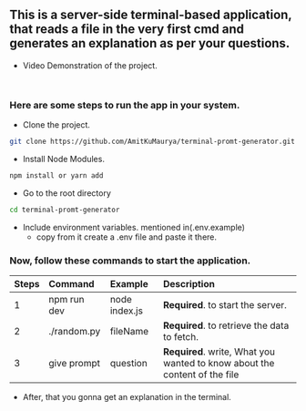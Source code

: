 ## This is a server-side terminal-based application, that reads a file in the very first cmd and generates an explanation as per your questions.

- Video Demonstration of the project.
```HTTP
  
 ```

### Here are some steps to run the app in your system.

* Clone the project.
```bash
git clone https://github.com/AmitKuMaurya/terminal-promt-generator.git
```

* Install Node Modules.
```bash
npm install or yarn add
```

* Go to the root directory
```bash
cd terminal-promt-generator
```

* Include environment variables. mentioned in(.env.example)
  * copy from it create a .env file and paste it there.

### Now, follow these commands to start the application.
|  Steps | Command           | Example       | Description                                                             |
| :------| :--------         | :-------      | :--------------------------------------                                 |
|    1   | npm run dev       | node index.js | **Required**. to start the server.                                      |
|    2   | ./random.py       | fileName      | **Required**. to retrieve the data to fetch.                            |
|    3   | give prompt       | question      | **Required**. write, What you wanted to know about the content of the file |

* After, that you gonna get an explanation in the terminal.

